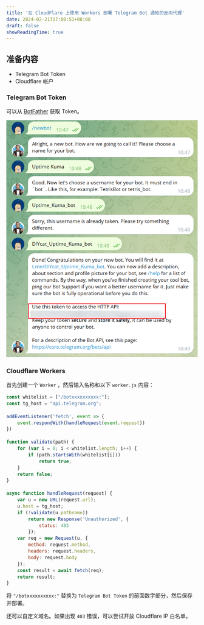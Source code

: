 ```yaml
---
title: '在 CloudFlare 上使用 Workers 部署 Telegram Bot 通知的反向代理'
date: 2024-02-21T17:00:51+08:00
draft: false
showReadingTime: true
---
```


## 准备内容
- Telegram Bot Token
- Cloudflare 帐户

### Telegram Bot Token
可以从 [BotFather](https://t.me/BotFather) 获取 Token。

![](Snipaste_2024-02-21_17-26-26.png)

### Cloudflare Workers

首先创建一个 `Worker` ，然后输入名称和以下 `worker.js` 内容：

``` js
const whitelist = ["/botxxxxxxxxxx:"];
const tg_host = "api.telegram.org";

addEventListener('fetch', event => {
    event.respondWith(handleRequest(event.request))
})

function validate(path) {
    for (var i = 0; i < whitelist.length; i++) {
        if (path.startsWith(whitelist[i]))
            return true;
    }
    return false;
}

async function handleRequest(request) {
    var u = new URL(request.url);
    u.host = tg_host;
    if (!validate(u.pathname))
        return new Response('Unauthorized', {
            status: 403
        });
    var req = new Request(u, {
        method: request.method,
        headers: request.headers,
        body: request.body
    });
    const result = await fetch(req);
    return result;
}

```

将 `"/botxxxxxxxxxx:"` 替换为 `Telegram Bot Token` 的前面数字部分，然后保存并部署。

还可以自定义域名。如果出现 `403` 错误，可以尝试开放 Cloudflare IP 白名单。
